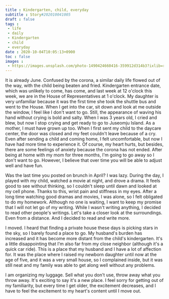 ```yaml
---
title : Kindergarten, child, everyday
subtitle : Story#202010041005
draft : false
tags :
 - life
 - daily
 - Kindergarten
 - child
 - everyday
date : 2020-10-04T10:05:13+0900
toc : false
images : 
 - https://images.unsplash.com/photo-1490424660416-359912d314b3?ixlib=rb-1.2.1&q=80&fm=jpg&crop=entropy&cs=tinysrgb&w=1080&fit=max&ixid=eyJhcHBfaWQiOjE1NTU0OX0
---
```

It is already June. Confused by the corona, a similar daily life flowed out of the way, with the child being beaten and fried. Kindergarten entrance date, which was unlikely to come, has come, and last week at 12 o'clock this week, we are in the House of Representatives at 1 o'clock. My daughter is very unfamiliar because it was the first time she took the shuttle bus and went to the House. When I get into the car, sit down and look at me outside the window, I feel like I don't want to go. Still, the appearance of waving his hand without crying is bold and salty. When I was 3 years old, I cried and blew, but now I stop crying and get ready to go to Juseomju Island. As a mother, I must have grown up too. When I first sent my child to the daycare center, the door was closed and my feet couldn't leave because of a cry. Even after sending a child and coming home, I felt uncomfortable, but now I have had more time to experience it. Of course, my heart hurts, but besides, there are some feelings of anxiety because the corona has not ended. After being at home with my mom for three months, I'm going to go away so I don't want to go. However, I believe that over time you will be able to adjust well and have fun.  

Was the last time you posted on brunch in April? I was lazy. During the day, I played with my child, watched a movie at night, and drove a drama. It feels good to see without thinking, so I couldn't sleep until dawn and looked at my cell phone. Thanks to this, wrist pain and stiffness in my eyes. After a long time watching good dramas and movies, I was alone, so I felt obligated to do my homework. Although no one is waiting, I want to keep my promise that I will not let go of my writing. While I wasn't writing anything, I decided to read other people's writings. Let's take a closer look at the surroundings. Even from a distance. And I decided to read and write more.  

I moved. I heard that finding a private house these days is picking stars in the sky, so I barely found a place to go. My husband's burden has increased and it has become more distant from the child's kindergarten. It's a little disappointing that I'm also far from my close neighbor (although it's a quick car ride). This is a place that my husband and I have a lot of affection for. It was the place where I raised my newborn daughter until now at the age of five, and it was a very small house, so I complained inside, but it was still neat and my family was able to get along well without any problems.  

I am organizing my luggage. Sell what you don't use, throw away what you throw away. It's exciting to say it's a new place. I feel sorry for getting out of my familiarity, but every time I get older, the excitement decreases, and I have to feel the excitement to my heart's content until I move out.
